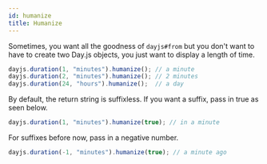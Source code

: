 ```yaml
---
id: humanize
title: Humanize
---
```


Sometimes, you want all the goodness of `dayjs#from` but you don't want to have to create two Day.js objects, you just want to display a length of time.

```javascript
dayjs.duration(1, "minutes").humanize(); // a minute
dayjs.duration(2, "minutes").humanize(); // 2 minutes
dayjs.duration(24, "hours").humanize();  // a day
```
By default, the return string is suffixless. If you want a suffix, pass in true as seen below.

```javascript
dayjs.duration(1, "minutes").humanize(true); // in a minute
```

For suffixes before now, pass in a negative number.

```javascript
dayjs.duration(-1, "minutes").humanize(true); // a minute ago
```

